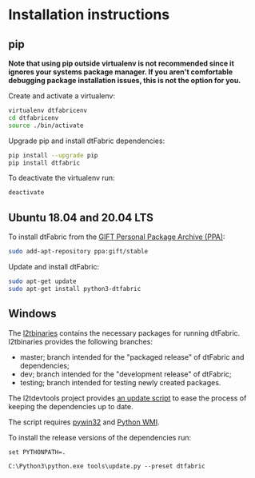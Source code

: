 # Installation instructions

## pip

**Note that using pip outside virtualenv is not recommended since it ignores
your systems package manager. If you aren't comfortable debugging package
installation issues, this is not the option for you.**

Create and activate a virtualenv:

```bash
virtualenv dtfabricenv
cd dtfabricenv
source ./bin/activate
```

Upgrade pip and install dtFabric dependencies:

```bash
pip install --upgrade pip
pip install dtfabric
```

To deactivate the virtualenv run:

```bash
deactivate
```

## Ubuntu 18.04 and 20.04 LTS

To install dtFabric from the [GIFT Personal Package Archive (PPA)](https://launchpad.net/~gift):

```bash
sudo add-apt-repository ppa:gift/stable
```

Update and install dtFabric:

```bash
sudo apt-get update
sudo apt-get install python3-dtfabric
```

## Windows

The [l2tbinaries](https://github.com/log2timeline/l2tbinaries) contains the
necessary packages for running dtFabric. l2tbinaries provides the following
branches:

* master; branch intended for the "packaged release" of dtFabric and dependencies;
* dev; branch intended for the "development release" of dtFabric;
* testing; branch intended for testing newly created packages.

The l2tdevtools project provides [an update script](https://github.com/log2timeline/l2tdevtools/wiki/Update-script)
to ease the process of keeping the dependencies up to date.

The script requires [pywin32](https://github.com/mhammond/pywin32/releases) and
[Python WMI](https://pypi.org/project/WMI/).

To install the release versions of the dependencies run:

```
set PYTHONPATH=.

C:\Python3\python.exe tools\update.py --preset dtfabric
```
